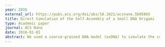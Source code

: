 ```yaml
---
year: 2016
external_url: https://pubs.acs.org/doi/abs/10.1021/acsnano.5b05865
title: Direct Simulation of the Self-Assembly of a Small DNA Origami
type: Academic paper
journal: ACS Nano
date: 2016-01-01
abstract: We used a coarse-grained DNA model (oxDNA) to simulate the complete assembly of a small-scale DNA origami, finding evidence of kinetic traps and co-operativity between staple strands. The paper was highlighted in the "In Nano" article in that journal issue.
---
```

